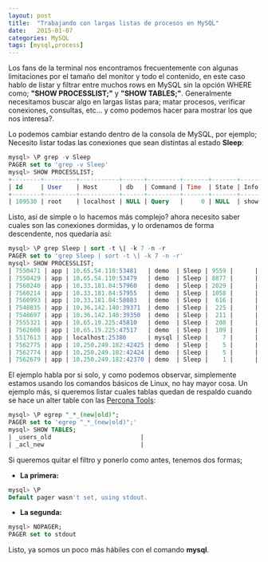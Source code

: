 ```yaml
---
layout: post
title:  "Trabajando con largas listas de procesos en MySQL"
date:   2015-01-07
categories: MySQL
tags: [mysql,process]
---
```


Los fans de la terminal nos encontramos frecuentemente con algunas limitaciones por el tamaño del monitor y todo el contenido, en este caso hablo de listar y filtrar entre muchos rows en MySQL sin la opción WHERE como; **"SHOW PROCESSLIST;"** y **"SHOW TABLES;"**. Generalmente necesitamos buscar algo en largas listas para; matar procesos, verificar conexiones, consultas, etc... y como podemos hacer para mostrar los que nos interesa?.

Lo podemos cambiar estando dentro de la consola de MySQL, por ejemplo; Necesito listar todas las conexiones que sean distintas al estado **Sleep**:

```SQL
mysql> \P grep -v Sleep
PAGER set to 'grep -v Sleep'
mysql> SHOW PROCESSLIST;
+--------+---------+-----------+------+---------+-------+-------+------------------+
| Id     | User    | Host      | db   | Command | Time  | State | Info             |
+--------+---------+-----------+------+---------+-------+-------+------------------+
| 109530 | root    | localhost | NULL | Query   |     0 | NULL  | show processlist |
```

Listo, así de simple o lo hacemos más complejo? ahora necesito saber cuales son las conexiones dormidas, y lo ordenamos de forma descendente, nos quedaría así:

```SQL
mysql> \P grep Sleep | sort -t \| -k 7 -n -r
PAGER set to 'grep Sleep | sort -t \| -k 7 -n -r'
mysql> SHOW PROCESSLIST;
| 7550471 | app | 10.65.54.110:53481   | demo  | Sleep | 9559 |      | NULL |
| 7550429 | app | 10.65.54.110:53479   | demo  | Sleep | 8877 |      | NULL |
| 7560240 | app | 10.33.181.84:57960   | demo  | Sleep | 2029 |      | NULL |
| 7560214 | app | 10.33.181.84:57955   | demo  | Sleep | 1058 |      | NULL |
| 7560993 | app | 10.33.181.84:58083   | demo  | Sleep |  616 |      | NULL |
| 7548835 | app | 10.36.142.140:39371  | demo  | Sleep |  225 |      | NULL |
| 7548697 | app | 10.36.142.140:39350  | demo  | Sleep |  211 |      | NULL |
| 7555321 | app | 10.65.19.225:45810   | demo  | Sleep |  208 |      | NULL |
| 7562608 | app | 10.65.19.225:47517   | demo  | Sleep |  109 |      | NULL |
| 5517613 | app | localhost:25380      | mysql | Sleep |    7 |      | NULL |
| 7562775 | app | 10.250.249.182:42425 | demo  | Sleep |    5 |      | NULL |
| 7562774 | app | 10.250.249.182:42424 | demo  | Sleep |    5 |      | NULL |
| 7562679 | app | 10.250.249.182:42370 | demo  | Sleep |    1 |      | NULL |
```

El ejemplo habla por si solo, y como podemos observar, simplemente estamos usando los comandos básicos de Linux, no hay mayor cosa. Un ejemplo más, si queremos listar cuales tablas quedan de respaldo cuando se hace un alter table con las [Percona Tools][1]:

```SQL
mysql> \P egrep "_*_(new|old)";
PAGER set to 'egrep "_*_(new|old)";'
mysql> SHOW TABLES;
| _users_old                         |
| _acl_new                           |
```

Si queremos quitar el filtro y ponerlo como antes, tenemos dos formas;

* **La primera:**

```SQL
mysql> \P
Default pager wasn't set, using stdout.
```

* **La segunda:**

```SQL
mysql> NOPAGER;
PAGER set to stdout
```

Listo, ya somos un poco más hábiles con el comando **mysql**.

[1]: http://www.percona.com/software/percona-toolkit/
